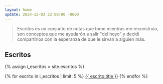 ```yaml
---
layout: home
update: 2024-12-03 22:00:00 -0600
---
```


> Escritos es un conjunto de notas que tome mientras me reconstruia, son conceptos que me ayudarón a salir "del hoyo" y decidi compartirlos con la esperanza de que le sirvan a alguien más.

## Escritos

{% assign i_escritos = site.escritos %}

{% for escrito in i_escritos | limit: 5 %}
  <a href=".{{ escrito.url }}">{{ escrito.title }}</a>
{% endfor %}
